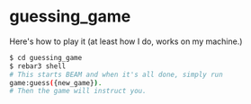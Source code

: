 # guessing_game

Here's how to play it (at least how I do, works on my machine.)

```sh
$ cd guessing_game
$ rebar3 shell
# This starts BEAM and when it's all done, simply run
game:guess({new_game}).
# Then the game will instruct you.
```
